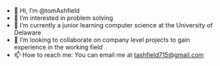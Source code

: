 - 👋 Hi, I’m @tomAshfield
- 👀 I’m interested in problem solving 
- 🌱 I’m currently a junior learning computer science at the University of Delaware
- 💞️ I’m looking to collaborate on company level projects to gain experience in the working field
- 📫 How to reach me: You can email me at tashfield715@gmail.com

<!---
tomAshfield/tomAshfield is a ✨ special ✨ repository because its `README.md` (this file) appears on your GitHub profile.
You can click the Preview link to take a look at your changes.
--->
